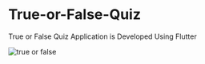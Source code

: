 # True-or-False-Quiz
True or False Quiz Application is Developed Using Flutter


![true or false](https://user-images.githubusercontent.com/25403723/120069524-fb1b3a80-c0a3-11eb-8367-1b120e082aba.png)


